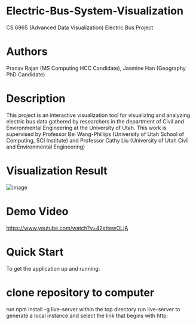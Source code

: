 # Electric-Bus-System-Visualization
CS 6965 (Advanced Data Visualization) Electric Bus Project

# Authors
Pranav Rajan (MS Computing HCC Candidate), Jasmine Han (Geography PhD Candidate)

# Description
This project is an interactive visualization tool for visualizing and analyzing electric bus data gathered by researchers in the department of Civil and Environmental Engineering at the University of Utah. This work is supervised by Professor Bei Wang-Phillips (University of Utah School of Computing, SCI Institute) and Professor Cathy Liu (University of Utah Civil and Environmental Engineering)

# Visualization Result
![image](https://user-images.githubusercontent.com/90343611/147510001-e7040e48-37ab-49f6-a773-6eb9612f9d67.png)

# Demo Video
https://www.youtube.com/watch?v=42ettewOLjA


# Quick Start
To get the application up and running:

# clone repository to computer
run npm install -g live-server within the top directory
run live-server to generate a local instance and select the link that begins with http:
